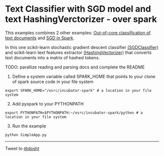 Text Classifier with SGD model and text HashingVerctorizer - over spark
========================================

This examples combines 2 other examples: [Out-of-core classification of text documents](http://scikit-learn.org/stable/auto_examples/applications/plot_out_of_core_classification.htm) and [SGD in Spark](https://gist.github.com/MLnick/4707012).

In this one scikit-learn stochastic gradient descent classifier [(SGDClassifier)](http://scikit-learn.org/stable/modules/generated/sklearn.linear_model.SGDClassifier.htm) and scikit-learn text features extractor [(HashingVectorizer)](http://scikit-learn.org/stable/modules/generated/sklearn.feature_extraction.text.HashingVectorizer.html) that converts text documents into a matrix of hashed tokens.

TODO: parallize reading and parsing docs and complete the README


1. Define a system variable called SPARK_HOME that points to your clone of spark source code in your file system
```
export SPARK_HOME="/osrc/incubator-spark" # a location in your file system
```

2. Add pyspark to your PYTHONPATH
```
export PYTHONPATH=$PYTHONPATH:~/osrc/incubator-spark/python # a location in your file system
```

3. Run the example
```
python SimpleApp.py
```

-----------------------------

Tweet to [@dosht](https://twitter.com/intent/tweet?screen_name=dosht)
